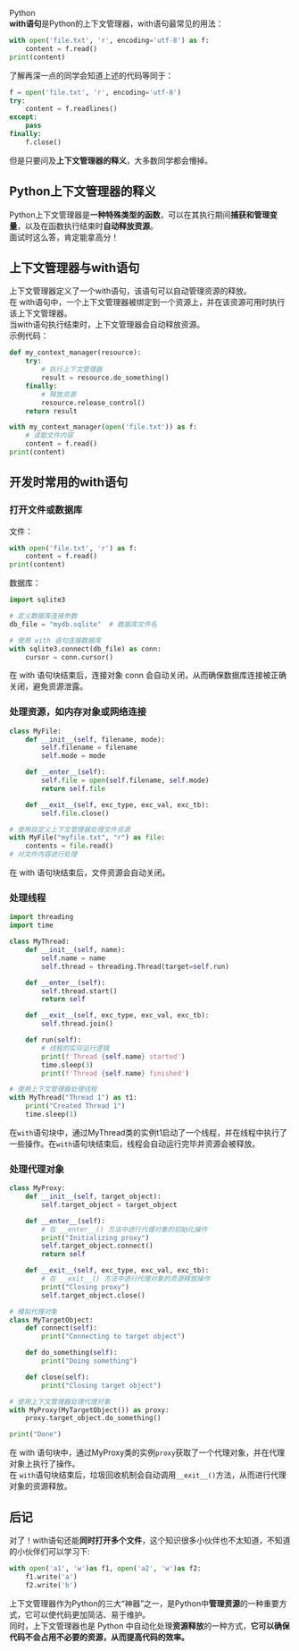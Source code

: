 Python<br />**with语句**是Python的上下文管理器，with语句最常见的用法：
```python
with open('file.txt', 'r', encoding='utf-8') as f:  
    content = f.read()  
print(content)
```
了解再深一点的同学会知道上述的代码等同于：
```python
f = open('file.txt', 'r', encoding='utf-8')
try:
    content = f.readlines()
except:
    pass
finally:
    f.close()
```
但是只要问及**上下文管理器的释义**，大多数同学都会懵掉。
<a name="CRovH"></a>
## Python上下文管理器的释义
Python上下文管理器是**一种特殊类型的函数**，可以在其执行期间**捕获和管理变量**，以及在函数执行结束时**自动释放资源**。<br />面试时这么答，肯定能拿高分！
<a name="vrZLS"></a>
## 上下文管理器与with语句
上下文管理器定义了一个with语句，该语句可以自动管理资源的释放。<br />在 with语句中，一个上下文管理器被绑定到一个资源上，并在该资源可用时执行该上下文管理器。<br />当with语句执行结束时，上下文管理器会自动释放资源。<br />示例代码：
```python
def my_context_manager(resource):    
    try:    
        # 执行上下文管理器    
        result = resource.do_something()    
    finally:    
        # 释放资源    
        resource.release_control()    
    return result    

with my_context_manager(open('file.txt')) as f:    
    # 读取文件内容    
    content = f.read()    
print(content)
```
<a name="nNSlG"></a>
## 开发时常用的with语句
<a name="sqvRy"></a>
### 打开文件或数据库
文件：
```python
with open('file.txt', 'r') as f:  
    content = f.read()  
print(content)
```
数据库：
```python
import sqlite3

# 定义数据库连接参数
db_file = "mydb.sqlite"  # 数据库文件名

# 使用 with 语句连接数据库
with sqlite3.connect(db_file) as conn:
    cursor = conn.cursor()
```
在 with 语句块结束后，连接对象 conn 会自动关闭，从而确保数据库连接被正确关闭，避免资源泄露。
<a name="Ty5vU"></a>
### 处理资源，如内存对象或网络连接
```python
class MyFile:
    def __init__(self, filename, mode):
        self.filename = filename
        self.mode = mode

    def __enter__(self):
        self.file = open(self.filename, self.mode)
        return self.file

    def __exit__(self, exc_type, exc_val, exc_tb):
        self.file.close()

# 使用自定义上下文管理器处理文件资源
with MyFile("myfile.txt", "r") as file:
    contents = file.read()
# 对文件内容进行处理
```
在 with 语句块结束后，文件资源会自动关闭。
<a name="XUu5e"></a>
### 处理线程
```python
import threading
import time

class MyThread:
    def __init__(self, name):
        self.name = name
        self.thread = threading.Thread(target=self.run)

    def __enter__(self):
        self.thread.start()
        return self

    def __exit__(self, exc_type, exc_val, exc_tb):
        self.thread.join()

    def run(self):
        # 线程的实际运行逻辑
        print(f'Thread {self.name} started')
        time.sleep(3)
        print(f'Thread {self.name} finished')

# 使用上下文管理器处理线程
with MyThread("Thread 1") as t1:
    print("Created Thread 1")
    time.sleep(1)
```
在`with`语句块中，通过MyThread类的实例t1启动了一个线程，并在线程中执行了一些操作。在`with`语句块结束后，线程会自动运行完毕并资源会被释放。
<a name="XIKPO"></a>
### 处理代理对象
```python
class MyProxy:
    def __init__(self, target_object):
        self.target_object = target_object

    def __enter__(self):
        # 在 __enter__() 方法中进行代理对象的初始化操作
        print("Initializing proxy")
        self.target_object.connect()
        return self

    def __exit__(self, exc_type, exc_val, exc_tb):
        # 在 __exit__() 方法中进行代理对象的资源释放操作
        print("Closing proxy")
        self.target_object.close()

# 模拟代理对象
class MyTargetObject:
    def connect(self):
        print("Connecting to target object")

    def do_something(self):
        print("Doing something")

    def close(self):
        print("Closing target object")

# 使用上下文管理器处理代理对象
with MyProxy(MyTargetObject()) as proxy:
    proxy.target_object.do_something()

print("Done")
```
在 with 语句块中，通过MyProxy类的实例`proxy`获取了一个代理对象，并在代理对象上执行了操作。<br />在 `with`语句块结束后，垃圾回收机制会自动调用`__exit__()`方法，从而进行代理对象的资源释放。
<a name="I8cSs"></a>
## 后记
对了！with语句还能**同时打开多个文件**，这个知识很多小伙伴也不太知道，不知道的小伙伴们可以学习下:
```python
with open('a1', 'w')as f1, open('a2', 'w')as f2:
    f1.write('a')
    f2.write('b')
```
上下文管理器作为Python的三大“神器”之一，是Python中**管理资源**的一种重要方式，它可以使代码更加简洁、易于维护。<br />同时，上下文管理器也是 Python 中自动化处理**资源释放**的一种方式，**它可以确保代码不会占用不必要的资源，从而提高代码的效率。**
